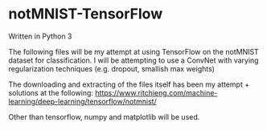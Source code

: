 # notMNIST-TensorFlow

Written in Python 3

The following files will be my attempt at using TensorFlow on the notMNIST dataset for classification.
I will be attempting to use a ConvNet with varying regularization techniques (e.g. dropout, smallish max weights)

The downloading and extracting of the files itself has been my attempt + solutions at the following: https://www.ritchieng.com/machine-learning/deep-learning/tensorflow/notmnist/


Other than tensorflow, numpy and matplotlib will be used.
